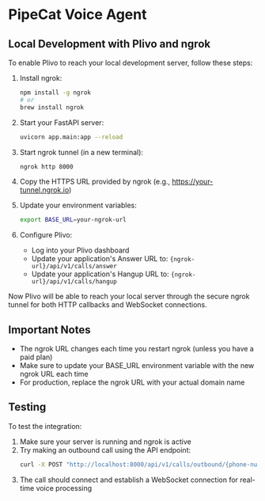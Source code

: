 # PipeCat Voice Agent

## Local Development with Plivo and ngrok

To enable Plivo to reach your local development server, follow these steps:

1. Install ngrok:

   ```zsh
   npm install -g ngrok
   # or
   brew install ngrok
   ```

2. Start your FastAPI server:

   ```zsh
   uvicorn app.main:app --reload
   ```

3. Start ngrok tunnel (in a new terminal):

   ```zsh
   ngrok http 8000
   ```

4. Copy the HTTPS URL provided by ngrok (e.g., https://your-tunnel.ngrok.io)

5. Update your environment variables:

   ```zsh
   export BASE_URL=your-ngrok-url
   ```

6. Configure Plivo:
   - Log into your Plivo dashboard
   - Update your application's Answer URL to: `{ngrok-url}/api/v1/calls/answer`
   - Update your application's Hangup URL to: `{ngrok-url}/api/v1/calls/hangup`

Now Plivo will be able to reach your local server through the secure ngrok tunnel for both HTTP callbacks and WebSocket connections.

## Important Notes

- The ngrok URL changes each time you restart ngrok (unless you have a paid plan)
- Make sure to update your BASE_URL environment variable with the new ngrok URL each time
- For production, replace the ngrok URL with your actual domain name

## Testing

To test the integration:

1. Make sure your server is running and ngrok is active
2. Try making an outbound call using the API endpoint:
   ```zsh
   curl -X POST "http://localhost:8000/api/v1/calls/outbound/{phone-number}"
   ```
3. The call should connect and establish a WebSocket connection for real-time voice processing
